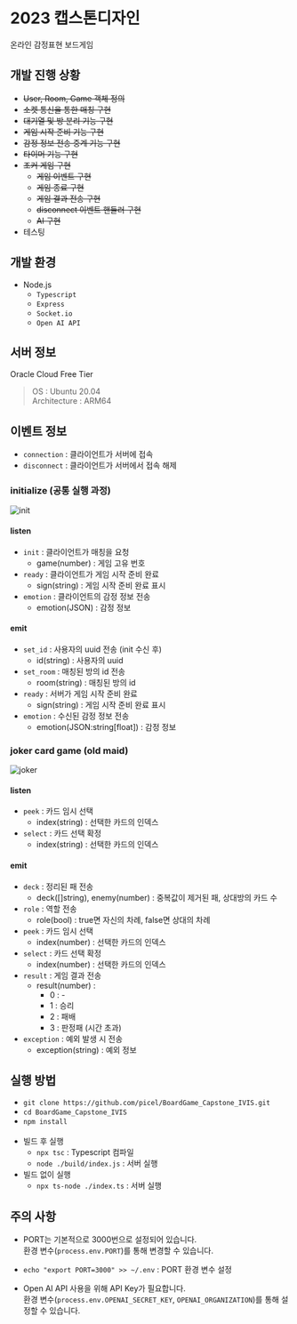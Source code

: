 # 2023 캡스톤디자인
온라인 감정표현 보드게임

## 개발 진행 상황
- ~~User, Room, Game 객체 정의~~
- ~~소켓 통신을 통한 매칭 구현~~
- ~~대기열 및 방 분리 기능 구현~~
- ~~게임 시작 준비 기능 구현~~
- ~~감정 정보 전송 중계 기능 구현~~
- ~~타이머 기능 구현~~
- ~~조커 게임 구현~~
    - ~~게임 이벤트 구현~~
    - ~~게임 종료 구현~~
    - ~~게임 결과 전송 구현~~
    - ~~disconnect 이벤트 핸들러 구현~~
    - ~~AI 구현~~
- 테스팅

## 개발 환경
- Node.js
    - `Typescript`
    - `Express`
    - `Socket.io`
    - `Open AI API`

## 서버 정보
Oracle Cloud Free Tier
> OS : Ubuntu 20.04<br>
> Architecture : ARM64

## 이벤트 정보
- `connection` : 클라이언트가 서버에 접속
- `disconnect` : 클라이언트가 서버에서 접속 해제

### initialize (공통 실행 과정)
![init](https://user-images.githubusercontent.com/30901178/235572486-92dfe7b3-6932-4ecd-b794-cbf1c0de5bcc.png)
#### listen
- `init` : 클라이언트가 매칭을 요청
    - game(number) : 게임 고유 번호
- `ready` : 클라이언트가 게임 시작 준비 완료
    - sign(string) : 게임 시작 준비 완료 표시
- `emotion` : 클라이언트의 감정 정보 전송
    - emotion(JSON) : 감정 정보

#### emit
- `set_id` : 사용자의 uuid 전송 (init 수신 후)
    - id(string) : 사용자의 uuid
- `set_room` : 매칭된 방의 id 전송
    - room(string) : 매칭된 방의 id
- `ready` : 서버가 게임 시작 준비 완료
    - sign(string) : 게임 시작 준비 완료 표시
- `emotion` : 수신된 감정 정보 전송
    - emotion(JSON:string[float]) : 감정 정보

### joker card game (old maid)
![joker](https://user-images.githubusercontent.com/30901178/235572550-e07a0772-0522-430e-91b3-e084fc01a716.png)
#### listen
- `peek` : 카드 임시 선택
    - index(string) : 선택한 카드의 인덱스
- `select` : 카드 선택 확정
    - index(string) : 선택한 카드의 인덱스

#### emit
- `deck` : 정리된 패 전송
    - deck([]string), enemy(number) : 중복값이 제거된 패, 상대방의 카드 수
- `role` : 역할 전송
    - role(bool) : true면 자신의 차례, false면 상대의 차례
- `peek` : 카드 임시 선택
    - index(number) : 선택한 카드의 인덱스
- `select` : 카드 선택 확정
    - index(number) : 선택한 카드의 인덱스
- `result` : 게임 결과 전송
    - result(number) : 
        - 0 : -
        - 1 : 승리
        - 2 : 패배
        - 3 : 판정패 (시간 초과)
- `exception` : 예외 발생 시 전송
    - exception(string) : 예외 정보

## 실행 방법
- `git clone https://github.com/picel/BoardGame_Capstone_IVIS.git`
- `cd BoardGame_Capstone_IVIS`
- `npm install`
<br><br>
- 빌드 후 실행
    - `npx tsc` : Typescript 컴파일
    - `node ./build/index.js` : 서버 실행
- 빌드 없이 실행
    - `npx ts-node ./index.ts` : 서버 실행

## 주의 사항
- PORT는 기본적으로 3000번으로 설정되어 있습니다.<br>환경 변수(`process.env.PORT`)를 통해 변경할 수 있습니다.
- `echo "export PORT=3000" >> ~/.env` : PORT 환경 변수 설정

- Open AI API 사용을 위해 API Key가 필요합니다.<br>환경 변수(`process.env.OPENAI_SECRET_KEY`, `OPENAI_ORGANIZATION`)를 통해 설정할 수 있습니다.